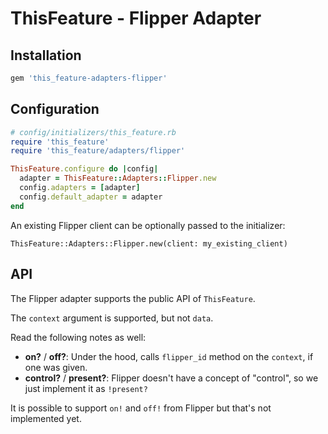 # ThisFeature - Flipper Adapter

## Installation

```ruby
gem 'this_feature-adapters-flipper'
```

## Configuration

```ruby
# config/initializers/this_feature.rb
require 'this_feature'
require 'this_feature/adapters/flipper'

ThisFeature.configure do |config|
  adapter = ThisFeature::Adapters::Flipper.new
  config.adapters = [adapter]
  config.default_adapter = adapter
end
```

An existing Flipper client can be optionally passed to the initializer:

```
ThisFeature::Adapters::Flipper.new(client: my_existing_client)
```


## API

The Flipper adapter supports the public API of `ThisFeature`.

The `context` argument is supported, but not `data`.

Read the following notes as well:

- **on?** / **off?**: Under the hood, calls `flipper_id` method on the `context`, if one was given.
- **control?** / **present?**: Flipper doesn't have a concept of "control", so we just implement it as `!present?`

It is possible to support `on!` and `off!` from Flipper but that's not implemented yet.
